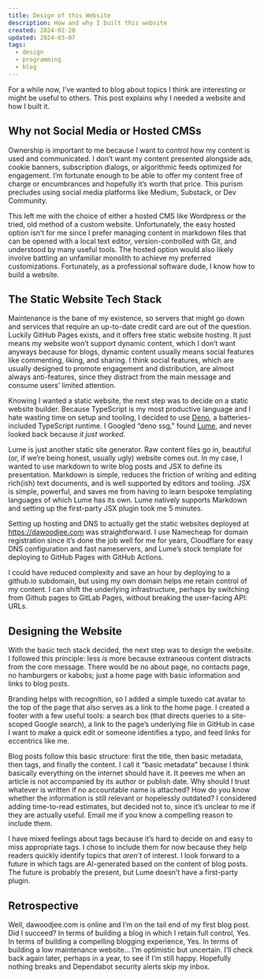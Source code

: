 ```yaml
---
title: Design of this Website
description: How and why I built this website
created: 2024-02-20
updated: 2024-03-07
tags:
  - design
  - programming
  - blog
---
```


For a while now, I’ve wanted to blog about topics I think are interesting or
might be useful to others. This post explains why I needed a website and how I
built it.

## Why not Social Media or Hosted CMSs

Ownership is important to me because I want to control how my content is used
and communicated. I don’t want my content presented alongside ads, cookie
banners, subscription dialogs, or algorithmic feeds optimized for engagement.
I’m fortunate enough to be able to offer my content free of charge or
encumbrances and hopefully it’s worth that price. This purism precludes using
social media platforms like Medium, Substack, or Dev Community.

This left me with the choice of either a hosted CMS like Wordpress or the tried,
old method of a custom website. Unfortunately, the easy hosted option isn’t for
me since I prefer managing content in markdown files that can be opened with a
local text editor, version-controlled with Git, and understood by many useful
tools. The hosted option would also likely involve battling an unfamiliar
monolith to achieve my preferred customizations. Fortunately, as a professional
software dude, I know how to build a website.

## The Static Website Tech Stack

Maintenance is the bane of my existence, so servers that might go down and
services that require an up-to-date credit card are out of the question. Luckily
GitHub Pages exists, and it offers free static website hosting. It just means my
website won’t support dynamic content, which I don’t want anyways because for
blogs, dynamic content usually means social features like commenting, liking,
and sharing. I think social features, which are usually designed to promote
engagement and distribution, are almost always anti-features, since they
distract from the main message and consume users’ limited attention.

Knowing I wanted a static website, the next step was to decide on a static
website builder. Because TypeScript is my most productive language and I hate
wasting time on setup and tooling, I decided to use [Deno](https://deno.com), a
batteries-included TypeScript runtime. I Googled “deno ssg,” found
[Lume](https://lume.land/), and never looked back because _it just worked_.

Lume is just another static site generator. Raw content files go in, beautiful
(or, if we’re being honest, usually ugly) website comes out. In my case, I
wanted to use markdown to write blog posts and JSX to define its presentation.
Markdown is simple, reduces the friction of writing and editing rich(ish) text
documents, and is well supported by editors and tooling. JSX is simple,
powerful, and saves me from having to learn bespoke templating languages of
which Lume has its own. Lume natively supports Markdown and setting up the
first-party JSX plugin took me 5 minutes.

Setting up hosting and DNS to actually get the static websites deployed at
https://dawoodjee.com was straightforward. I use Namecheap for domain
registration since it’s done the job well for me for years, Cloudflare for easy
DNS configuration and fast nameservers, and Lume’s stock template for deploying
to GitHub Pages with GitHub Actions.

I could have reduced complexity and save an hour by deploying to a github.io
subdomain, but using my own domain helps me retain control of my content. I can
shift the underlying infrastructure, perhaps by switching from Github pages to
GitLab Pages, without breaking the user-facing API: URLs.

## Designing the Website

With the basic tech stack decided, the next step was to design the website. I
followed this principle: less _is_ more because extraneous content distracts
from the core message. There would be no about page, no contacts page, no
hamburgers or kabobs; just a home page with basic information and links to blog
posts.

Branding helps with recognition, so I added a simple tuxedo cat avatar to the
top of the page that also serves as a link to the home page. I created a footer
with a few useful tools: a search box (that directs queries to a site-scoped
Google search), a link to the page’s underlying file in GitHub in case I want to
make a quick edit or someone identifies a typo, and feed links for eccentrics
like me.

Blog posts follow this basic structure: first the title, then basic metadata,
then tags, and finally the content. I call it “basic metadata” because I think
basically everything on the internet should have it. It peeves me when an
article is not accompanied by its author or publish date. Why should I trust
whatever is written if no accountable name is attached? How do you know whether
the information is still relevant or hopelessly outdated? I considered adding
time-to-read estimates, but decided not to, since it’s unclear to me if they are
actually useful. Email me if you know a compelling reason to include them.

I have mixed feelings about tags because it’s hard to decide on and easy to miss
appropriate tags. I chose to include them for now because they help readers
quickly identify topics that _aren’t_ of interest. I look forward to a future in
which tags are AI-generated based on the content of blog posts. The future is
probably the present, but Lume doesn’t have a first-party plugin.

## Retrospective

Well, dawoodjee.com is online and I’m on the tail end of my first blog post. Did
I succeed? In terms of building a blog in which I retain full control, Yes. In
terms of building a compelling blogging experience, Yes. In terms of building a
low maintenance website… I’m optimistic but uncertain. I’ll check back again
later, perhaps in a year, to see if I’m still happy. Hopefully nothing breaks
and Dependabot security alerts skip my inbox.

